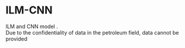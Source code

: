 # ILM-CNN
ILM and CNN model .  
Due to the confidentiality of data in the petroleum field, data cannot be provided

